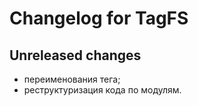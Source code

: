 # Changelog for TagFS

## Unreleased changes
- переименования тега;
- реструктуризация кода по модулям.

